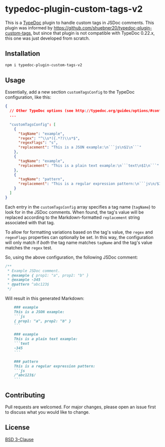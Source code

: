 # typedoc-plugin-custom-tags-v2
This is a [TypeDoc](https://github.com/TypeStrong/typedoc) plugin to handle 
custom tags in JSDoc comments.  This plugin was informed by 
https://github.com/shuebner20/typedoc-plugin-custom-tags, but since that plugin
is not compatible with TypeDoc 0.22.x, this one was just developed from scratch.

## Installation
```bash
npm i typedoc-plugin-custom-tags-v2
```

## Usage
Essentially, add a new section `customTagsConfig` to the TypeDoc configuration, like this:
```json
{
  // Other TypeDoc options (see http://typedoc.org/guides/options/#configuration-options)...
  ...
  
  "customTagsConfig": [
    {
      "tagName": "example",
      "regex": "^\\s*({.*?)\\s*$",
      "regexFlags": "s",
      "replacement": "This is a JSON example:\n```js\n$1\n```"
    },
    {
      "tagName": "example",
      "replacement": "This is a plain text example:\n```text\n$1\n```"
    },
    {
      "tagName": "pattern",
      "replacement": "This is a regular expression pattern:\n```js\n/$1/\n```"
    }
  ]
}
```
Each entry in the `customTagsConfig` array specifies a tag name (`tagName`) to 
look for in the JSDoc comments. When found, the tag's value will be replaced 
according to the Markdown-formatted `replacement` string associated with that 
tag.

To allow for formatting variations based on the tag's value, the `regex` and 
`regexFlags` properties can optionally be set. In this way, the configuration 
will only match if *both* the tag name matches `tagName` and the tag's value 
matches the `regex` test.

So, using the above configuration, the following JSDoc comment:
```js
/**
 * Example JSDoc comment.
 * @example { prop1: "a", prop2: "b" }
 * @example -345
 * @pattern ^abc123$
 */
```
Will result in this generated Markdown:

```markdown
    ### example
    This is a JSON example:
    ```js
    { prop1: "a", prop2: "b" }
    ```

    ### example
    This is a plain text example:
    ```text 
    -345
    ```

    ### pattern
    This is a regular expression pattern:
    ```js
    /^abc123$/
    ```
```

## Contributing
Pull requests are welcomed. For major changes, please open an issue first to 
discuss what you would like to change.

## License
[BSD 3-Clause](https://opensource.org/licenses/BSD-3-Clause)
